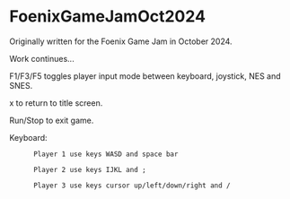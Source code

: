 # FoenixGameJamOct2024

Originally written for the Foenix Game Jam in October 2024.

Work continues...

F1/F3/F5 toggles player input mode between keyboard, joystick, NES and SNES.

x to return to title screen.

Run/Stop to exit game.

Keyboard:

          Player 1 use keys WASD and space bar

          Player 2 use keys IJKL and ;

          Player 3 use keys cursor up/left/down/right and /
